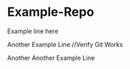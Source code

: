 # Example-Repo

Example line here

Another Example Line //Verify Git Works

Another Another Example Line